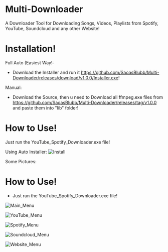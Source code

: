 # Multi-Downloader

A Downloader Tool for Downloading Songs, Videos, Playlists from Spotify, YouTube, Soundcloud and any other Website!

# Installation!

Full Auto (Easiest Way!:
- Download the Installer and run it https://github.com/SaoasBlubb/Multi-Downloader/releases/download/v1.0.0/Installer.exe!

Manual:
- Download the Source, then u need to Download all ffmpeg.exe files from https://github.com/SaoasBlubb/Multi-Downloader/releases/tag/v1.0.0 and paste them into "lib" folder!

# How to Use!

Just run the YouTube_Spotify_Downloader.exe file!


Using Auto Installer:
![Install](https://github.com/SaoasBlubb/Multi-Downloader/assets/56938581/04323797-1231-4d06-a680-7390a6f06b30)



Some Pictures:



# How to Use!
- Just run the YouTube_Spotify_Downloader.exe file!


![Main_Menu](https://github.com/SaoasBlubb/Multi-Downloader/assets/56938581/8ac4c5b8-7f18-4d9f-860e-75a33e693cf2)

![YouTube_Menu](https://github.com/SaoasBlubb/Multi-Downloader/assets/56938581/158279e1-9707-4a11-a2f0-e47447fc8e8f)

![Spotify_Menu](https://github.com/SaoasBlubb/Multi-Downloader/assets/56938581/304cdc92-59a4-438f-9c09-df83f39706e2)

![Soundcloud_Menu](https://github.com/SaoasBlubb/Multi-Downloader/assets/56938581/3c62259b-9a7e-47b6-8b9e-b939d8ebdacf)

![Website_Menu](https://github.com/SaoasBlubb/Multi-Downloader/assets/56938581/9ff33d79-349e-4852-b3b7-2110cda2e3e8)
